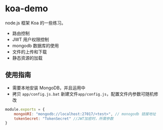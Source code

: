 # koa-demo

node.js 框架 Koa 的一些练习。

- 路由控制
- JWT 用户权限控制
- mongodb 数据库的使用
- 文件的上传和下载
- 静态资源的加载

## 使用指南

- 需要本地安装 MongoDB，并且运用中
- 拷贝 `app/config.js.bat` 新建文件`app/config.js`，配置文件内参数可随机修改

```js
module.exports = {
    mongoURI: "mongodb://localhost:27017/<test>", // monogodb 链接地址
    tokenSecret: "TokenSecret" //JWT加密时，所需参数
}
```